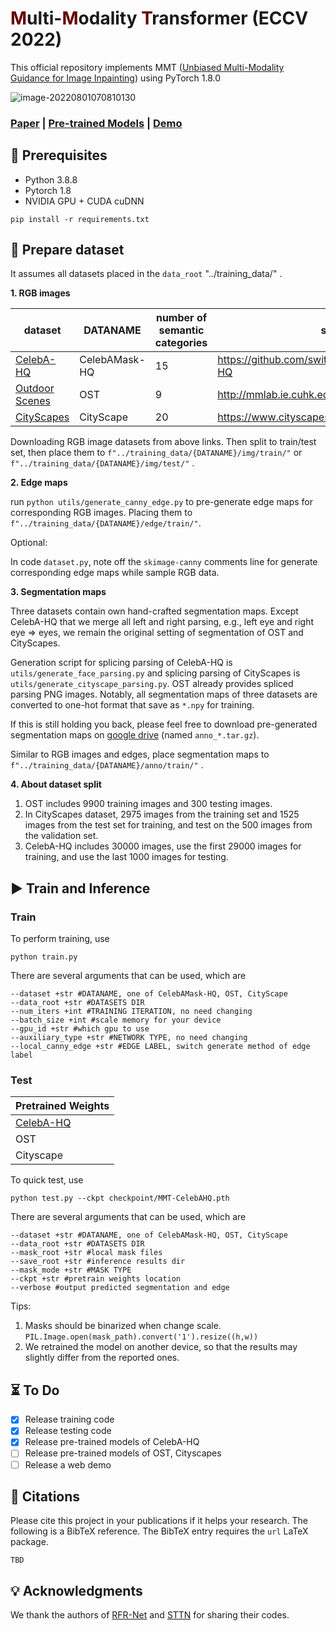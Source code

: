 # <font color="#660000">M</font>ulti-<font color="#660000">M</font>odality <font color="#660000">T</font>ransformer (ECCV 2022)

This official repository implements MMT ([Unbiased Multi-Modality Guidance for Image Inpainting](/)) using PyTorch 1.8.0

![image-20220801070810130](https://s2.loli.net/2022/08/01/PhaIkmTSvgj3BeA.png)

### [Paper](/) | [Pre-trained Models](https://drive.google.com/drive/folders/1x1_VOBDVFtYyVloW-BYNZIVobA67gxQ_?usp=sharing) | [Demo](/)

## :wrench: Prerequisites

- Python 3.8.8
- Pytorch 1.8
- NVIDIA GPU + CUDA cuDNN

`pip install -r requirements.txt`


## :balloon: Prepare dataset

It assumes all datasets placed in the `data_root` "../training_data/" .

**1. RGB images**
 
| dataset    | DATANAME      | number of semantic categories  | source |
|------------|---------------|---------------|---------------|
| [CelebA-HQ](https://drive.google.com/file/d/1badu11NqxGf6qM3PTTooQDJvQbejgbTv/view)  | CelebAMask-HQ | 15     | https://github.com/switchablenorms/CelebAMask-HQ  |
| [Outdoor Scenes](https://drive.google.com/drive/folders/1LIb631GU3bOyQVTeuALesD8_eoApNniB)        | OST           | 9      | http://mmlab.ie.cuhk.edu.hk/projects/SFTGAN/      |
| [CityScapes](https://www.cityscapes-dataset.com/downloads/) | CityScape     | 20     | https://www.cityscapes-dataset.com      |


Downloading RGB image datasets from above links. Then split to train/test set, then place them to `f"../training_data/{DATANAME}/img/train/"` or `f"../training_data/{DATANAME}/img/test/"` . 

**2. Edge maps**

run `python utils/generate_canny_edge.py` to pre-generate edge maps for corresponding RGB images. Placing them to `f"../training_data/{DATANAME}/edge/train/"`. 

Optional:

In code `dataset.py`, note off the `skimage-canny` comments line for generate corresponding edge maps while sample RGB data.

**3. Segmentation maps**

Three datasets contain own hand-crafted segmentation maps. Except CelebA-HQ that we merge all left and right parsing, e.g., left eye and right eye => eyes, we remain the original setting of segmentation of OST and CityScapes.

Generation script for splicing parsing of CelebA-HQ is `utils/generate_face_parsing.py` and splicing parsing of CityScapes is `utils/generate_cityscape_parsing.py`. OST already provides spliced parsing PNG images. Notably, all segmentation maps of three datasets are converted to one-hot format that save as `*.npy` for training.

If this is still holding you back, please feel free to download pre-generated segmentation maps on [google drive](https://drive.google.com/drive/folders/1zfQ5bXItLC1oop2qkbu5aVG2KzLxgo6O?usp=sharing) (named `anno_*.tar.gz`).

Similar to RGB images and edges, place segmentation maps to `f"../training_data/{DATANAME}/anno/train/"` . 

**4. About dataset split**

1. OST includes 9900 training images and 300 testing images. 
2. In CityScapes dataset, 2975 images from the training set and 1525 images from the test set for training, and test on the 500 images from the validation set.
3. CelebA-HQ includes 30000 images, use the first 29000 images for training, and use the last 1000 images for testing.

## :arrow_forward: Train and Inference

### Train

To perform training, use

```
python train.py
```

There are several arguments that can be used, which are

```
--dataset +str #DATANAME, one of CelebAMask-HQ, OST, CityScape
--data_root +str #DATASETS DIR
--num_iters +int #TRAINING ITERATION, no need changing
--batch_size +int #scale memory for your device
--gpu_id +str #which gpu to use
--auxiliary_type +str #NETWORK TYPE, no need changing
--local_canny_edge +str #EDGE LABEL, switch generate method of edge label
```

### Test

| Pretrained Weights |
|--------------------|
| [CelebA-HQ](https://drive.google.com/file/d/1fUMXfctg-7tcz0IvGIsV5b1pLmz8xbp5/view?usp=sharing) |
| OST                |
| Cityscape          |

To quick test, use
```
python test.py --ckpt checkpoint/MMT-CelebAHQ.pth
```

There are several arguments that can be used, which are

```
--dataset +str #DATANAME, one of CelebAMask-HQ, OST, CityScape
--data_root +str #DATASETS DIR
--mask_root +str #local mask files
--save_root +str #inference results dir
--mask_mode +str #MASK TYPE
--ckpt +str #pretrain weights location
--verbose #output predicted segmentation and edge
```

Tips:

1. Masks should be binarized when change scale. `PIL.Image.open(mask_path).convert('1').resize((h,w))`
2. We retrained the model on another device, so that the results may slightly differ from the reported ones.

## :hourglass_flowing_sand: To Do

- [x] Release training code
- [x] Release testing code
- [x] Release pre-trained models of CelebA-HQ
- [ ] Release pre-trained models of OST, Cityscapes
- [ ] Release a web demo

## :book: Citations
Please cite this project in your publications if it helps your research. The following is a BibTeX reference. The BibTeX entry requires the `url` LaTeX package.
```
TBD
```

## :bulb: Acknowledgments
We thank the authors of [RFR-Net](https://github.com/jingyuanli001/RFR-Inpainting) and [STTN](https://github.com/researchmm/STTN) for sharing their codes.